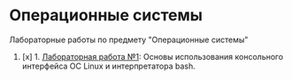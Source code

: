 # Операционные системы

Лабораторные работы по предмету "Операционные системы"

1. [x] 1. [Лабораторная работа №1](./Lab_1): Основы использования консольного интерфейса ОС Linux и интерпретатора bash.
